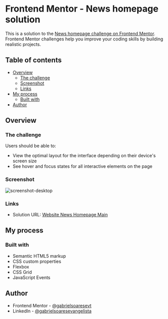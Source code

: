 # Frontend Mentor - News homepage solution

This is a solution to the [News homepage challenge on Frontend Mentor](https://www.frontendmentor.io/challenges/news-homepage-H6SWTa1MFl). Frontend Mentor challenges help you improve your coding skills by building realistic projects. 

## Table of contents

- [Overview](#overview)
  - [The challenge](#the-challenge)
  - [Screenshot](#screenshot)
  - [Links](#links)
- [My process](#my-process)
  - [Built with](#built-with)
- [Author](#author)

## Overview

### The challenge

Users should be able to:

- View the optimal layout for the interface depending on their device's screen size
- See hover and focus states for all interactive elements on the page

### Screenshot


![screenshot-desktop](https://user-images.githubusercontent.com/64991217/213009196-3777787e-aa6e-43da-b29e-cf307957aeff.png)

### Links

- Solution URL: [Website News Homepage Main](https://gabrielsoaresevt.github.io/news-homepage-main/)

## My process

### Built with

- Semantic HTML5 markup
- CSS custom properties
- Flexbox
- CSS Grid
- JavaScript Events

## Author

<!-- - Website - [Add your name here](https://www.your-site.com) -->
- Frontend Mentor - [@gabrielsoaresevt](https://www.frontendmentor.io/profile/gabrielsoaresevt)
- LinkedIn - [@gabrielsoaresevangelista](https://www.linkedin.com/in/gabriel-soares-a971391b1/)
